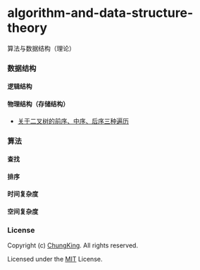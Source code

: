 # algorithm-and-data-structure-theory
算法与数据结构（理论）



### 数据结构

####  逻辑结构
#### 物理结构（存储结构）


* [
关于二叉树的前序、中序、后序三种遍历](https://blog.csdn.net/qq_33243189/article/details/80222629)

### 算法



#### 查找
#### 排序
#### 时间复杂度
#### 空间复杂度




### License

Copyright (c) [ChungKing](https://github.com/HuangCongQing/). All rights reserved.

Licensed under the [MIT](./LICENSE) License.